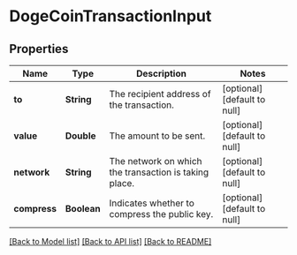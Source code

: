 # DogeCoinTransactionInput
## Properties

| Name | Type | Description | Notes |
|------------ | ------------- | ------------- | -------------|
| **to** | **String** | The recipient address of the transaction. | [optional] [default to null] |
| **value** | **Double** | The amount to be sent. | [optional] [default to null] |
| **network** | **String** | The network on which the transaction is taking place. | [optional] [default to null] |
| **compress** | **Boolean** | Indicates whether to compress the public key. | [optional] [default to null] |

[[Back to Model list]](../README.md#documentation-for-models) [[Back to API list]](../README.md#documentation-for-api-endpoints) [[Back to README]](../README.md)

